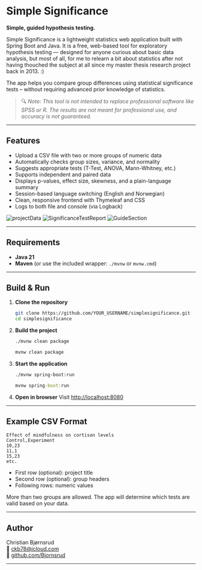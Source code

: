 # Simple Significance

**Simple, guided hypothesis testing.**

Simple Significance is a lightweight statistics web application built with Spring Boot and Java. It is a free, web-based tool for exploratory hypothesis testing — designed for anyone curious about basic data analysis, but most of all, for me to relearn a bit about statistics after not having thouched the subject at all since my master thesis research project back in 2013. :)

The app helps you compare group differences using statistical significance tests – without requiring advanced prior knowledge of statistics.

> 🔍 *Note: This tool is not intended to replace professional software like SPSS or R. The results are not meant for professional use, and accuracy is not guaranteed.*

---

## Features

- Upload a CSV file with two or more groups of numeric data
- Automatically checks group sizes, variance, and normality
- Suggests appropriate tests (T-Test, ANOVA, Mann-Whitney, etc.)
- Supports independent and paired data
- Displays p-values, effect size, skewness, and a plain-language summary
- Session-based language switching (English and Norwegian)
- Clean, responsive frontend with Thymeleaf and CSS
- Logs to both file and console (via Logback)


![projectData](https://github.com/user-attachments/assets/2bd20fc3-90ac-4c93-b52b-7a4667695aeb)
![SignificanceTestReport](https://github.com/user-attachments/assets/d560db5a-d66d-47a7-a5e8-7e99888f9b8e)
![GuideSection](https://github.com/user-attachments/assets/37ad11ff-a8ad-4ba5-b470-f9d048a960e3)

---

## Requirements

- **Java 21**
- **Maven** (or use the included wrapper: `./mvnw` or `mvnw.cmd`)

---

## Build & Run

1. **Clone the repository**
   ```bash
   git clone https://github.com/YOUR_USERNAME/simplesignificance.git
   cd simplesignificance
   ```

2. **Build the project**
   ```bash
   ./mvnw clean package
   ```

     ```cmd
   mvnw clean package
   ```

3. **Start the application**
   ```bash
   ./mvnw spring-boot:run
   ```

   ```cmd
   mvnw spring-boot:run
   ```

4. **Open in browser**
   Visit [http://localhost:8080](http://localhost:8080)

---

## Example CSV Format

```
Effect of mindfulness on cortison levels
Control,Experiment
10,23
11,1
15,23
etc.
```

- First row (optional): project title
- Second row (optional): group headers 
- Following rows: numeric values

More than two groups are allowed. The app will determine which tests are valid based on your data.

---

## Author

Christian Bjørnsrud  
📧 [ckb78@icloud.com](mailto:ckb78@icloud.com)  
🔗 [github.com/Bjornsrud](https://github.com/Bjornsrud)

---

